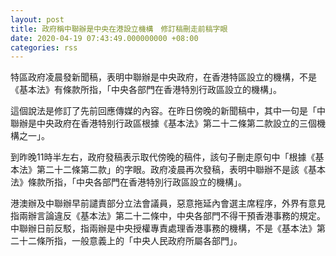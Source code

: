 ```yaml
---
layout: post
title: 政府稱中聯辦是中央在港設立機構　修訂稿刪走前稿字眼
date: 2020-04-19 07:43:49.000000000 +08:00
categories: rss
---
```


特區政府凌晨發新聞稿，表明中聯辦是中央政府，在香港特區設立的機構，不是《基本法》有條款所指，「中央各部門在香港特別行政區設立的機構」。

這個說法是修訂了先前回應傳媒的內容。在昨日傍晚的新聞稿中，其中一句是「中聯辦是中央政府在香港特别行政區根據《基本法》第二十二條第二款設立的三個機構之一」。

到昨晚11時半左右，政府發稿表示取代傍晚的稿件，該句子刪走原句中「根據《基本法》第二十二條第二款」的字眼。政府凌晨再次發稿，表明中聯辦不是該《基本法》條款所指，「中央各部門在香港特別行政區設立的機構」。

港澳辦及中聯辦早前譴責部分立法會議員，惡意拖延內會選主席程序，外界有意見指兩辦言論違反《基本法》第二十二條中，中央各部門不得干預香港事務的規定。中聯辦日前反駁，指兩辦是中央授權專責處理香港事務的機構，不是《基本法》第二十二條所指，一般意義上的「中央人民政府所屬各部門」。
